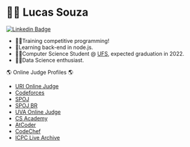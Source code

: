 # 👨‍💻 Lucas Souza
[![Linkedin Badge](https://img.shields.io/badge/-LinkedIn-blue?style=flat-square&logo=Linkedin&logoColor=white&link=https://www.linkedin.com/in/chicofariasneto/)](https://www.linkedin.com/in/lclpsoz/)
- 👨‍💻Training competitive programming!
- 🌱Learning back-end in node.js.
- 🙋‍♂️Computer Science Student @ [UFS](http://www.ufs.br/), expected graduation in 2022.
- 👨‍🔬Data Science enthusiast.

🌎 Online Judge Profiles 🌎
- [URI Online Judge](https://www.urionlinejudge.com.br/judge/pt/profile/179305)
- [Codeforces](https://codeforces.com/profile/lclpsoz)
- [SPOJ](https://www.spoj.com/users/lclpsoz/)
- [SPOJ BR](https://br.spoj.com/users/lclpsoz/)
- [UVA Online Judge](https://uhunt.onlinejudge.org/id/909204)
- [CS Academy](https://csacademy.com/user/lclpsoz)
- [AtCoder](https://atcoder.jp/users/lclpsoz)
- [CodeChef](https://www.codechef.com/users/lclpsoz)
- [ICPC Live Archive](https://icpcarchive.ecs.baylor.edu/uhunt/id/267759)

<!--
**lclpsoz/lclpsoz** is a ✨ _special_ ✨ repository because its `README.md` (this file) appears on your GitHub profile.

Here are some ideas to get you started:

- 🔭 I’m currently working on ...
- 🌱 I’m currently learning ...
- 👯 I’m looking to collaborate on ...
- 🤔 I’m looking for help with ...
- 💬 Ask me about ...
- 📫 How to reach me: ...
- 😄 Pronouns: ...
- ⚡ Fun fact: ...
-->
